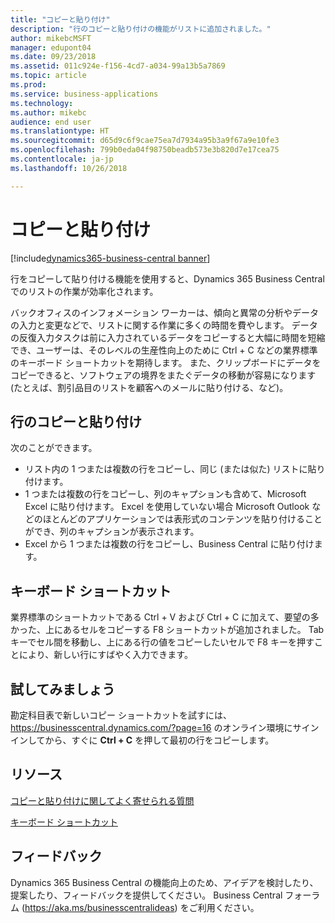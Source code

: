 ```yaml
---
title: "コピーと貼り付け"
description: "行のコピーと貼り付けの機能がリストに追加されました。"
author: mikebcMSFT
manager: edupont04
ms.date: 09/23/2018
ms.assetid: 011c924e-f156-4cd7-a034-99a13b5a7869
ms.topic: article
ms.prod: 
ms.service: business-applications
ms.technology: 
ms.author: mikebc
audience: end user
ms.translationtype: HT
ms.sourcegitcommit: d65d9c6f9cae75ea7d7934a95b3a9f67a9e10fe3
ms.openlocfilehash: 799b0eda04f98750beadb573e3b820d7e17cea75
ms.contentlocale: ja-jp
ms.lasthandoff: 10/26/2018

---
```

#  <a name="copy-and-paste"></a>コピーと貼り付け

[!include[dynamics365-business-central banner](../includes/dynamics365-business-central.md)]



行をコピーして貼り付ける機能を使用すると、Dynamics 365 Business Central でのリストの作業が効率化されます。

バックオフィスのインフォメーション ワーカーは、傾向と異常の分析やデータの入力と変更などで、リストに関する作業に多くの時間を費やします。 データの反復入力タスクは前に入力されているデータをコピーすると大幅に時間を短縮でき、ユーザーは、そのレベルの生産性向上のために Ctrl + C などの業界標準のキーボード ショートカットを期待します。 また、クリップボードにデータをコピーできると、ソフトウェアの境界をまたぐデータの移動が容易になります (たとえば、割引品目のリストを顧客へのメールに貼り付ける、など)。

## <a name="copy-and-paste-rows"></a>行のコピーと貼り付け
次のことができます。

* リスト内の 1 つまたは複数の行をコピーし、同じ (または似た) リストに貼り付けます。
* 1 つまたは複数の行をコピーし、列のキャプションも含めて、Microsoft Excel に貼り付けます。
  Excel を使用していない場合 Microsoft Outlook などのほとんどのアプリケーションでは表形式のコンテンツを貼り付けることができ、列のキャプションが表示されます。
* Excel から 1 つまたは複数の行をコピーし、Business Central に貼り付けます。

## <a name="keyboard-shortcuts"></a>キーボード ショートカット
業界標準のショートカットである Ctrl + V および Ctrl + C に加えて、要望の多かった、上にあるセルをコピーする F8 ショートカットが追加されました。 Tab キーでセル間を移動し、上にある行の値をコピーしたいセルで F8 キーを押すことにより、新しい行にすばやく入力できます。

## <a name="try-it-now"></a>試してみましょう
勘定科目表で新しいコピー ショートカットを試すには、https://businesscentral.dynamics.com/?page=16 のオンライン環境にサインインしてから、すぐに **Ctrl + C** を押して最初の行をコピーします。

## <a name="resources"></a>リソース
[コピーと貼り付けに関してよく寄せられる質問](https://docs.microsoft.com/en-us/dynamics365/business-central/ui-copy-paste)

[キーボード ショートカット](https://aka.ms/bckeys)


<!--
### Who uses these features
These features are available to all desktop users without additional setup in the browser or Windows 10 companion app.
## Status
### Availability
Cloud, on-premises, hybrid
### Regional availability
No regional restrictions. Available to all Dynamics 365 Business Central supported markets.
-->

## <a name="tell-us-what-you-think"></a>フィードバック
Dynamics 365 Business Central の機能向上のため、アイデアを検討したり、提案したり、フィードバックを提供してください。 Business Central フォーラム (https://aka.ms/businesscentralideas) をご利用ください。

